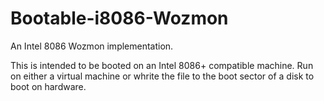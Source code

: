 # Bootable-i8086-Wozmon
An Intel 8086 Wozmon implementation.

This is intended to be booted on an Intel 8086+ compatible machine. 
Run on either a virtual machine or whrite the file to the boot sector of a disk to boot on hardware.
